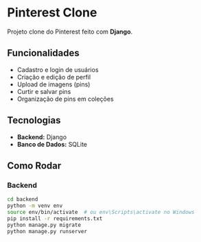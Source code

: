 # Pinterest Clone

Projeto clone do Pinterest feito com **Django**.

## Funcionalidades

- Cadastro e login de usuários  
- Criação e edição de perfil  
- Upload de imagens (pins)  
- Curtir e salvar pins  
- Organização de pins em coleções  

## Tecnologias

- **Backend:** Django  
- **Banco de Dados:** SQLite 

## Como Rodar

### Backend
```bash
cd backend
python -m venv env
source env/bin/activate  # ou env\Scripts\activate no Windows
pip install -r requirements.txt
python manage.py migrate
python manage.py runserver

